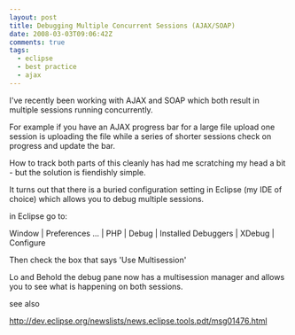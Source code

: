 ```yaml
---
layout: post
title: Debugging Multiple Concurrent Sessions (AJAX/SOAP)
date: 2008-03-03T09:06:42Z
comments: true
tags:
  - eclipse
  - best practice
  - ajax
---
```


I've recently been working with AJAX and SOAP which both result in multiple sessions running concurrently.

For example if you have an AJAX progress bar for a large file upload one session is uploading the file while a series of shorter sessions check on progress and update the bar.

How to track both parts of this cleanly has had me scratching my head a bit - but the solution is fiendishly simple.

It turns out that there is a buried configuration setting in Eclipse (my IDE of choice) which allows you to debug multiple sessions.

in Eclipse go to:

Window | Preferences ... | PHP | Debug | Installed Debuggers | XDebug | Configure

Then check the box that says 'Use Multisession'

Lo and Behold the debug pane now has a multisession manager and allows you to see what is happening on both sessions.

see also

http://dev.eclipse.org/newslists/news.eclipse.tools.pdt/msg01476.html
